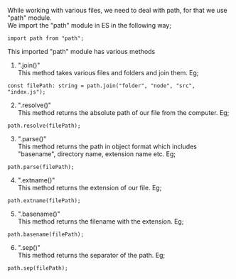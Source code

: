 While working with various files, we need to deal with path, for that we use "path" module.
<br> We import the "path" module in ES in the following way;

```
import path from "path";
```

This imported "path" module has various methods

1. ".join()"
   <br> This method takes various files and folders and join them. Eg;

```
const filePath: string = path.join("folder", "node", "src", "index.js");
```

2. ".resolve()"
   <br> This method returns the absolute path of our file from the computer. Eg;

```
path.resolve(filePath);
```

3. ".parse()"
   <br> This method returns the path in object format which includes "basename", directory name, extension name etc. Eg;

```
path.parse(filePath);
```

4. ".extname()"
   <br> This method returns the extension of our file. Eg;

```
path.extname(filePath);
```

5. ".basename()"
   <br> This method returns the filename with the extension. Eg;

```
path.basename(filePath);
```

6. ".sep()"
   <br> This method returns the separator of the path. Eg;

```
path.sep(filePath);
```
